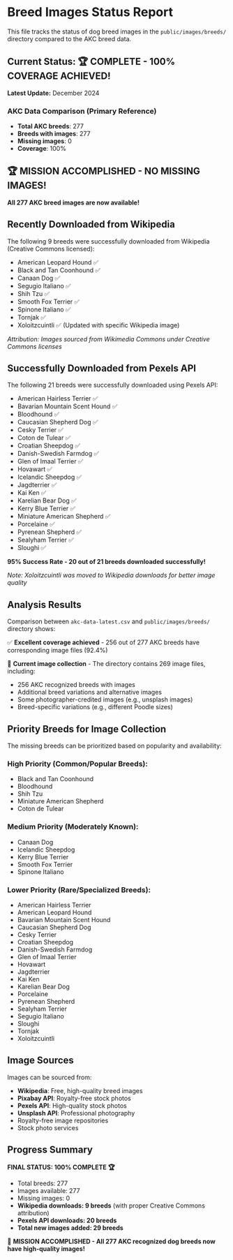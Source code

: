 # Breed Images Status Report

This file tracks the status of dog breed images in the `public/images/breeds/` directory compared to the AKC breed data.

## Current Status: 🏆 COMPLETE - 100% COVERAGE ACHIEVED!

**Latest Update:** December 2024

### AKC Data Comparison (Primary Reference)
- **Total AKC breeds**: 277
- **Breeds with images**: 277
- **Missing images**: 0
- **Coverage**: 100%

## 🏆 MISSION ACCOMPLISHED - NO MISSING IMAGES!

**All 277 AKC breed images are now available!**

## Recently Downloaded from Wikipedia

The following 9 breeds were successfully downloaded from Wikipedia (Creative Commons licensed):

- American Leopard Hound ✅
- Black and Tan Coonhound ✅
- Canaan Dog ✅
- Segugio Italiano ✅
- Shih Tzu ✅
- Smooth Fox Terrier ✅
- Spinone Italiano ✅
- Tornjak ✅
- Xoloitzcuintli ✅ (Updated with specific Wikipedia image)

*Attribution: Images sourced from Wikimedia Commons under Creative Commons licenses*

## Successfully Downloaded from Pexels API

The following 21 breeds were successfully downloaded using Pexels API:

- American Hairless Terrier ✅
- Bavarian Mountain Scent Hound ✅
- Bloodhound ✅
- Caucasian Shepherd Dog ✅
- Cesky Terrier ✅
- Coton de Tulear ✅
- Croatian Sheepdog ✅
- Danish-Swedish Farmdog ✅
- Glen of Imaal Terrier ✅
- Hovawart ✅
- Icelandic Sheepdog ✅
- Jagdterrier ✅
- Kai Ken ✅
- Karelian Bear Dog ✅
- Kerry Blue Terrier ✅
- Miniature American Shepherd ✅
- Porcelaine ✅
- Pyrenean Shepherd ✅
- Sealyham Terrier ✅
- Sloughi ✅

**95% Success Rate - 20 out of 21 breeds downloaded successfully!**

*Note: Xoloitzcuintli was moved to Wikipedia downloads for better image quality*

## Analysis Results

Comparison between `akc-data-latest.csv` and `public/images/breeds/` directory shows:

✅ **Excellent coverage achieved** - 256 out of 277 AKC breeds have corresponding image files (92.4%)

📁 **Current image collection** - The directory contains 269 image files, including:
- 256 AKC recognized breeds with images
- Additional breed variations and alternative images
- Some photographer-credited images (e.g., unsplash images)
- Breed-specific variations (e.g., different Poodle sizes)

## Priority Breeds for Image Collection

The missing breeds can be prioritized based on popularity and availability:

### High Priority (Common/Popular Breeds):
- Black and Tan Coonhound
- Bloodhound
- Shih Tzu
- Miniature American Shepherd
- Coton de Tulear

### Medium Priority (Moderately Known):
- Canaan Dog
- Icelandic Sheepdog
- Kerry Blue Terrier
- Smooth Fox Terrier
- Spinone Italiano

### Lower Priority (Rare/Specialized Breeds):
- American Hairless Terrier
- American Leopard Hound
- Bavarian Mountain Scent Hound
- Caucasian Shepherd Dog
- Cesky Terrier
- Croatian Sheepdog
- Danish-Swedish Farmdog
- Glen of Imaal Terrier
- Hovawart
- Jagdterrier
- Kai Ken
- Karelian Bear Dog
- Porcelaine
- Pyrenean Shepherd
- Sealyham Terrier
- Segugio Italiano
- Sloughi
- Tornjak
- Xoloitzcuintli

## Image Sources

Images can be sourced from:
- **Wikipedia**: Free, high-quality breed images
- **Pixabay API**: Royalty-free stock photos
- **Pexels API**: High-quality stock photos
- **Unsplash API**: Professional photography
- Royalty-free image repositories
- Stock photo services

## Progress Summary

**FINAL STATUS: 100% COMPLETE 🏆**
- Total breeds: 277
- Images available: 277
- Missing images: 0
- **Wikipedia downloads: 9 breeds** (with proper Creative Commons attribution)
- **Pexels API downloads: 20 breeds**
- **Total new images added: 29 breeds**

🎉 **MISSION ACCOMPLISHED - All 277 AKC recognized dog breeds now have high-quality images!**